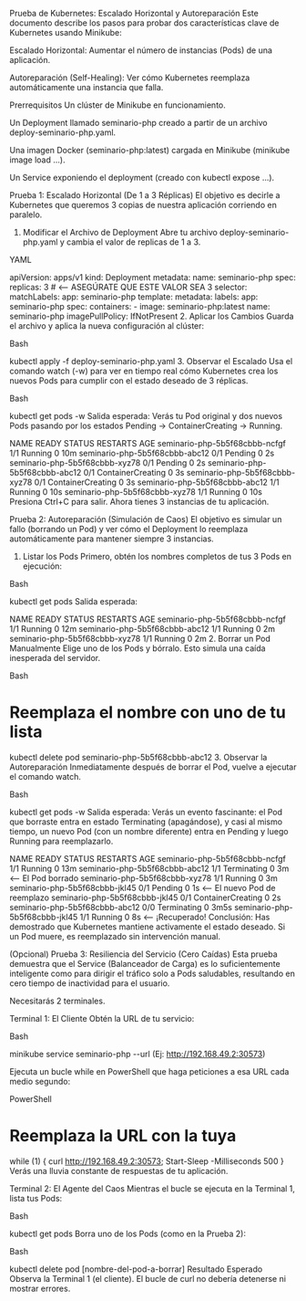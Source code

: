 Prueba de Kubernetes: Escalado Horizontal y Autoreparación
Este documento describe los pasos para probar dos características clave de Kubernetes usando Minikube:

Escalado Horizontal: Aumentar el número de instancias (Pods) de una aplicación.

Autoreparación (Self-Healing): Ver cómo Kubernetes reemplaza automáticamente una instancia que falla.

Prerrequisitos
Un clúster de Minikube en funcionamiento.

Un Deployment llamado seminario-php creado a partir de un archivo deploy-seminario-php.yaml.

Una imagen Docker (seminario-php:latest) cargada en Minikube (minikube image load ...).

Un Service exponiendo el deployment (creado con kubectl expose ...).

Prueba 1: Escalado Horizontal (De 1 a 3 Réplicas)
El objetivo es decirle a Kubernetes que queremos 3 copias de nuestra aplicación corriendo en paralelo.

1. Modificar el Archivo de Deployment
Abre tu archivo deploy-seminario-php.yaml y cambia el valor de replicas de 1 a 3.

YAML

apiVersion: apps/v1
kind: Deployment
metadata:
  name: seminario-php
spec:
  replicas: 3  # <-- ASEGÚRATE QUE ESTE VALOR SEA 3
  selector:
    matchLabels:
      app: seminario-php
  template:
    metadata:
      labels:
        app: seminario-php
    spec:
      containers:
      - image: seminario-php:latest
        name: seminario-php
        imagePullPolicy: IfNotPresent
2. Aplicar los Cambios
Guarda el archivo y aplica la nueva configuración al clúster:

Bash

kubectl apply -f deploy-seminario-php.yaml
3. Observar el Escalado
Usa el comando watch (-w) para ver en tiempo real cómo Kubernetes crea los nuevos Pods para cumplir con el estado deseado de 3 réplicas.

Bash

kubectl get pods -w
Salida esperada: Verás tu Pod original y dos nuevos Pods pasando por los estados Pending -> ContainerCreating -> Running.

NAME                             READY   STATUS              RESTARTS   AGE
seminario-php-5b5f68cbbb-ncfgf   1/1     Running             0          10m
seminario-php-5b5f68cbbb-abc12   0/1     Pending             0          2s
seminario-php-5b5f68cbbb-xyz78   0/1     Pending             0          2s
seminario-php-5b5f68cbbb-abc12   0/1     ContainerCreating   0          3s
seminario-php-5b5f68cbbb-xyz78   0/1     ContainerCreating   0          3s
seminario-php-5b5f68cbbb-abc12   1/1     Running             0          10s
seminario-php-5b5f68cbbb-xyz78   1/1     Running             0          10s
Presiona Ctrl+C para salir. Ahora tienes 3 instancias de tu aplicación.

Prueba 2: Autoreparación (Simulación de Caos)
El objetivo es simular un fallo (borrando un Pod) y ver cómo el Deployment lo reemplaza automáticamente para mantener siempre 3 instancias.

1. Listar los Pods
Primero, obtén los nombres completos de tus 3 Pods en ejecución:

Bash

kubectl get pods
Salida esperada:

NAME                             READY   STATUS    RESTARTS   AGE
seminario-php-5b5f68cbbb-ncfgf   1/1     Running   0          12m
seminario-php-5b5f68cbbb-abc12   1/1     Running   0          2m
seminario-php-5b5f68cbbb-xyz78   1/1     Running   0          2m
2. Borrar un Pod Manualmente
Elige uno de los Pods y bórralo. Esto simula una caída inesperada del servidor.

Bash

# Reemplaza el nombre con uno de tu lista
kubectl delete pod seminario-php-5b5f68cbbb-abc12
3. Observar la Autoreparación
Inmediatamente después de borrar el Pod, vuelve a ejecutar el comando watch.

Bash

kubectl get pods -w
Salida esperada: Verás un evento fascinante: el Pod que borraste entra en estado Terminating (apagándose), y casi al mismo tiempo, un nuevo Pod (con un nombre diferente) entra en Pending y luego Running para reemplazarlo.

NAME                             READY   STATUS        RESTARTS   AGE
seminario-php-5b5f68cbbb-ncfgf   1/1     Running       0          13m
seminario-php-5b5f68cbbb-abc12   1/1     Terminating   0          3m  <-- El Pod borrado
seminario-php-5b5f68cbbb-xyz78   1/1     Running       0          3m
seminario-php-5b5f68cbbb-jkl45   0/1     Pending       0          1s  <-- El nuevo Pod de reemplazo
seminario-php-5b5f68cbbb-jkl45   0/1     ContainerCreating 0      2s
seminario-php-5b5f68cbbb-abc12   0/0     Terminating   0          3m5s
seminario-php-5b5f68cbbb-jkl45   1/1     Running       0          8s  <-- ¡Recuperado!
Conclusión: Has demostrado que Kubernetes mantiene activamente el estado deseado. Si un Pod muere, es reemplazado sin intervención manual.

(Opcional) Prueba 3: Resiliencia del Servicio (Cero Caídas)
Esta prueba demuestra que el Service (Balanceador de Carga) es lo suficientemente inteligente como para dirigir el tráfico solo a Pods saludables, resultando en cero tiempo de inactividad para el usuario.

Necesitarás 2 terminales.

Terminal 1: El Cliente
Obtén la URL de tu servicio:

Bash

minikube service seminario-php --url
(Ej: http://192.168.49.2:30573)

Ejecuta un bucle while en PowerShell que haga peticiones a esa URL cada medio segundo:

PowerShell

# Reemplaza la URL con la tuya
while (1) { curl http://192.168.49.2:30573; Start-Sleep -Milliseconds 500 }
Verás una lluvia constante de respuestas de tu aplicación.

Terminal 2: El Agente del Caos
Mientras el bucle se ejecuta en la Terminal 1, lista tus Pods:

Bash

kubectl get pods
Borra uno de los Pods (como en la Prueba 2):

Bash

kubectl delete pod [nombre-del-pod-a-borrar]
Resultado Esperado
Observa la Terminal 1 (el cliente). El bucle de curl no debería detenerse ni mostrar errores.
